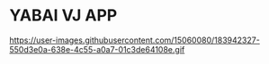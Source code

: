 # YABAI VJ APP

https://user-images.githubusercontent.com/15060080/183942327-550d3e0a-638e-4c55-a0a7-01c3de64108e.gif